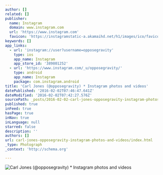 ```yaml
---
author: []
related: []
publisher:
  name: Instagram
  domain: www.instagram.com
  url: 'https://www.instagram.com'
  favicon: 'https://instagramstatic-a.akamaihd.net/h1/images/ico/favicon.ico/7cdab0872b15.ico'
keywords: []
app_links:
  - url: 'instagram://user?username=opposegravity'
    type: ios
    app_name: Instagram
    app_store_id: '389801252'
  - url: 'https://www.instagram.com/_u/opposegravity/'
    type: android
    app_name: Instagram
    package: com.instagram.android
title: 'Carl Jones (@opposegravity) * Instagram photos and videos'
datePublished: '2016-02-02T07:46:47.641Z'
dateModified: '2016-02-02T07:42:27.576Z'
sourcePath: _posts/2016-02-02-carl-jones-opposegravity-instagram-photos-and-videos.md
published: true
inFeed: true
hasPage: true
inNav: true
inLanguage: null
starred: false
description: ''
authors: []
url: carl-jones-opposegravity-instagram-photos-and-videos/index.html
_type: Photograph
_context: 'http://schema.org'

---
```

![Carl Jones &lpar;&commat;opposegravity&rpar; &midast; Instagram photos and videos](https://scontent.cdninstagram.com/t51.2885-19/10593470_1444724272473602_1062875580_a.jpg)